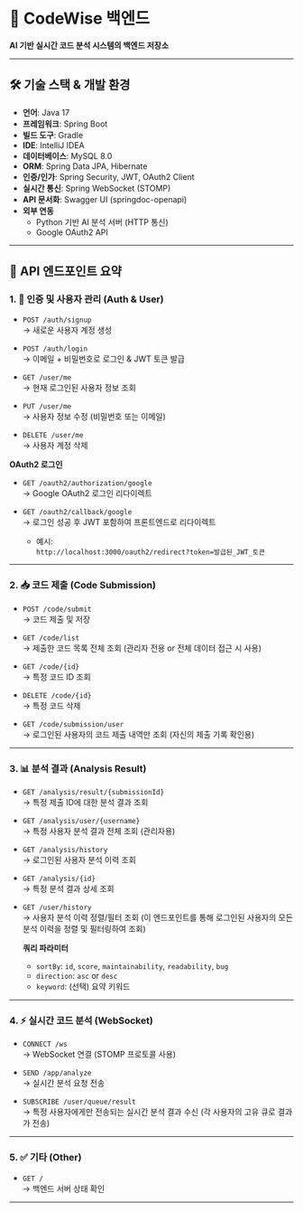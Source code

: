 # 🚀 CodeWise 백엔드

**AI 기반 실시간 코드 분석 시스템의 백엔드 저장소**

---

## 🛠️ 기술 스택 & 개발 환경

- **언어**: Java 17  
- **프레임워크**: Spring Boot  
- **빌드 도구**: Gradle  
- **IDE**: IntelliJ IDEA  
- **데이터베이스**: MySQL 8.0  
- **ORM**: Spring Data JPA, Hibernate  
- **인증/인가**: Spring Security, JWT, OAuth2 Client  
- **실시간 통신**: Spring WebSocket (STOMP)  
- **API 문서화**: Swagger UI (springdoc-openapi)  
- **외부 연동**  
  - Python 기반 AI 분석 서버 (HTTP 통신)  
  - Google OAuth2 API

---

## 📌 API 엔드포인트 요약

### 1. 🔐 인증 및 사용자 관리 (Auth & User)

- `POST /auth/signup`  
  → 새로운 사용자 계정 생성

- `POST /auth/login`  
  → 이메일 + 비밀번호로 로그인 & JWT 토큰 발급

- `GET /user/me`  
  → 현재 로그인된 사용자 정보 조회

- `PUT /user/me`  
  → 사용자 정보 수정 (비밀번호 또는 이메일)

- `DELETE /user/me`  
  → 사용자 계정 삭제

**OAuth2 로그인**

- `GET /oauth2/authorization/google`  
  → Google OAuth2 로그인 리다이렉트

- `GET /oauth2/callback/google`  
  → 로그인 성공 후 JWT 포함하여 프론트엔드로 리다이렉트  
  - 예시:  
    `http://localhost:3000/oauth2/redirect?token=발급된_JWT_토큰`

---

### 2. 📥 코드 제출 (Code Submission)

- `POST /code/submit`  
  → 코드 제출 및 저장

- `GET /code/list`  
  → 제출한 코드 목록 전체 조회 (관리자 전용 or 전체 데이터 접근 시 사용)

- `GET /code/{id}`  
  → 특정 코드 ID 조회

- `DELETE /code/{id}`  
  → 특정 코드 삭제

- `GET /code/submission/user`  
  → 로그인된 사용자의 코드 제출 내역만 조회 (자신의 제출 기록 확인용)

---

### 3. 📊 분석 결과 (Analysis Result)

- `GET /analysis/result/{submissionId}`  
  → 특정 제출 ID에 대한 분석 결과 조회

- `GET /analysis/user/{username}`  
  → 특정 사용자 분석 결과 전체 조회 (관리자용)

- `GET /analysis/history`  
  → 로그인된 사용자 분석 이력 조회

- `GET /analysis/{id}`  
  → 특정 분석 결과 상세 조회

- `GET /user/history`  
  → 사용자 분석 이력 정렬/필터 조회 (이 엔드포인트를 통해 로그인된 사용자의 모든 분석 이력을 정렬 및 필터링하여 조회)

  **쿼리 파라미터**  
  - `sortBy`: `id`, `score`, `maintainability`, `readability`, `bug`  
  - `direction`: `asc` or `desc`  
  - `keyword`: (선택) 요약 키워드

---

### 4. ⚡ 실시간 코드 분석 (WebSocket)

- `CONNECT /ws`  
  → WebSocket 연결 (STOMP 프로토콜 사용)

- `SEND /app/analyze`  
  → 실시간 분석 요청 전송

- `SUBSCRIBE /user/queue/result`  
  → 특정 사용자에게만 전송되는 실시간 분석 결과 수신 (각 사용자의 고유 큐로 결과가 전송)

---

### 5. ✅ 기타 (Other)

- `GET /`  
  → 백엔드 서버 상태 확인

---
